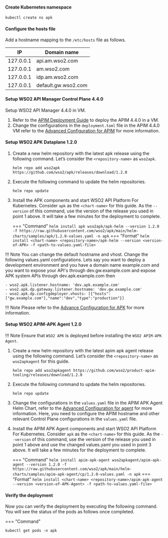 
#### Create Kubernetes namespace

``` 
kubectl create ns apk
```

#### Configure the hosts file

Add a hostname mapping to the ```/etc/hosts``` file as follows.

| IP        | Domain name         |
| --------- | ------------------- |
| 127.0.0.1 | api.am.wso2.com     |
| 127.0.0.1 | am.wso2.com         |
| 127.0.0.1 | idp.am.wso2.com     |
| 127.0.0.1 | default.gw.wso2.com |

#### Setup WSO2 API Manager Control Plane 4.4.0

Setup WSO2 API Manager 4.4.0 in VM.

1. Refer to the [APIM Deployment Guide](https://apim.docs.wso2.com/en/latest/install-and-setup/install/installation-options/#2-dockerdocker-compose) to deploy the APIM 4.4.0 in a VM.
2. Change the configurations in the ```deployment.toml``` file in the APIM 4.4.0 VM refer to the [Advanced Configuration for APIM](../../../control-plane/apim-deploy/) for more information.

#### Setup WSO2 APK Dataplane 1.2.0

1. Create a new helm repository with the latest apk release using the following command. Let’s consider the ```<repository-name>``` as ```wso2apk```.

    ```console
    helm repo add wso2apk https://github.com/wso2/apk/releases/download/1.2.0
    ```

2. Execute the following command to update the helm repositories.

    ```console
    helm repo update
    ```

3. Install the APK components and start WSO2 API Platform For Kubernetes. Consider ```apk``` as the ```<chart-name>``` for this guide. As the ```--version``` of this command, use the version of the release you used in point 1 above. It will take a few minutes for the deployment to complete.

    === "Command"
        ```
        helm install apk wso2apk/apk-helm --version 1.2.0 -f https://raw.githubusercontent.com/wso2/apk/main/helm-charts/samples/apk/1.2.0-values.yaml -n apk
        ```
    === "Format"
        ```
        helm install <chart-name> <repository-name>/apk-helm --version <version-of-APK> -f <path-to-values.yaml-file>
        ```

!!! Note
    You can change the default hostname and vhost. Change the following values.yaml configurations. Lets say you want to deploy a development environment and you have a domain name example.com and you want to expose your API's through dev.gw.example.com and expose APK system APIs through dev.apk.example.com then

    - wso2.apk.listener.hostname: 'dev.apk.example.com'
    - wso2.apk.dp.gateway.listener.hostname: 'dev.gw.example.com'
    - wso2.apk.dp.configdeployer.vhosts: [{"hosts":["gw.example.com"],"name":"dev","type":"production"}]

!!! Note
    Please refer to the [Advance Configuration for APK](../../../control-plane/apk-deploy) for more information.


#### Setup WSO2 APIM-APK Agent 1.2.0

!!! Note
    Ensure that `WSO2 APK` is deployed before installing the `WSO2 APIM-APK Agent`.

1. Create a new helm repository with the latest apim apk agent release using the following command. Let’s consider the ```<repository-name>``` as ```wso2apkagent``` for this guide.

    ```console
    helm repo add wso2apkagent https://github.com/wso2/product-apim-tooling/releases/download/1.2.0
    ```

2. Execute the following command to update the helm repositories.

    ```console
    helm repo update
    ```

3. Change the configurations in the ```values.yaml``` file in the APIM APK Agent Helm Chart, refer to the [Advanced Configuration for agent](../../../control-plane/apim-apk-agent-deploy) for more information. 
   Here, you need to configure the APIM hostname and other relevant Control Plane configurations in the ```values.yaml``` file.

4. Install the APIM APK Agent components and start WSO2 API Platform For Kubernetes. Consider ```apk``` as the ```<chart-name>``` for this guide. As the ```--version``` of this command, use the version of the release you used in point 1 above and use the changed values.yaml you used in point 3 above. It will take a few minutes for the deployment to complete.

    === "Command"
        ```
        helm install apim-apk-agent wso2apkagent/apim-apk-agent --version 1.2.0 -f https://raw.githubusercontent.com/wso2/apk/main/helm-charts/samples/apim-apk-agent/cp/1.2.0-values.yaml -n apk
        ```
    === "Format"
        ```
        helm install <chart-name> <repository-name>/apim-apk-agent --version <version-of-APK-Agent> -f <path-to-values.yaml-file>
        ```

#### Verify the deployment

Now you can verify the deployment by executing the following command. You will see the status of the pods as follows once completed.

=== "Command"
```
kubectl get pods -n apk
```
